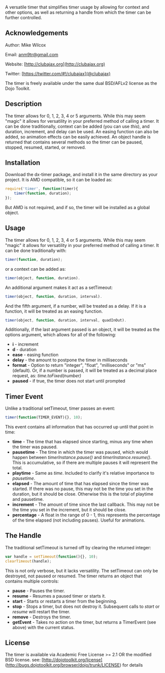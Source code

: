 A versatile timer that simplifies timer usage by allowing for context and other options, as well as returning a handle from which the timer can be further controlled.

Acknowledgements
----------------

Author: Mike Wilcox

Email: anm9tr@gmail.com

Website: [http://clubajax.org](http://clubajax.org)

Twitter: [https://twitter.com/#!/clubajax](@clubajax)

The timer is freely available under the same dual BSD/AFLv2 license as the Dojo Toolkit.

Description
-----------

The timer allows for 0, 1, 2, 3, 4 or 5 arguments. While this may seem "magic" it allows for versatility in your preferred method of calling a timer. It can be done traditionally, context can be added (you can use *this*), and duration, increment, and delay can be used. An easing function can also be added, so animation effects can be easily achieved. An object handle is returned that contains several methods so the timer can be paused, stopped, resumed, started, or removed.

Installation
------------

Download the dx-timer package, and install it in the same directory as your project. It is AMD compatible, so it can be loaded as:

```javascript
require('timer', function(timer){
	timer(function, duration);	
});
```
But AMD is not required, and if so, the timer will be installed as a global object.

Usage
-----

The timer allows for 0, 1, 2, 3, 4 or 5 arguments. While this may seem "magic" it allows for versatility in your preferred method of calling a timer. It can be done traditionally with:

```javascript
timer(function, duration);
```

or a context can be added as:

```javascript
timer(object, function, duration).
```

An additional argument makes it act as a setTimeout:

```javascript
timer(object, function, duration, interval).
```

And the fifth argument, if a number, will be treated as a delay. If it is a function, it will be treated as an easing function.

```javascript
timer(object, function, duration, interval, quadInOut).
```

Additionally, if the last argument passed is an object, it will be treated as the options argument, which allows for all of the following:

* **i** - increment
* **d** - duration
* **ease** - easing function
* **delay** - the amount to postpone the timer in milliseconds
* **format** - Option to return "integer", "float", "milliseconds" or "ms" (default). Or, if a number is passed, it will be treated as a decimal place request, as: _time.toFixed(number)_
* **paused** - if true, the timer does not start until prompted


Timer Event
-----------

Unlike a traditional setTimeout, timer passes an event:

```javascript
timer(function(TIMER_EVENT){}, 10);
```

This event contains all information that has occurred up until that point in time:

* **time** - The time that has elapsed since starting, minus any time when the timer was paused.
* **pausetime** - The time in which the timer was paused, which would happen between _timerInstance.pause()_ and _timerInstance.resume()_. This is accumulative, so if there are multiple pauses it will represent the total. 
* **playtime** - Same as _time_. Included to clarify it's relative importance to _pausetime_.
* **elapsed** - The amount of time that has elapsed since the timer was started. If there was no pause, this may not be the time you set in the duration, but it should be close. Otherwise this is the total of playtime and pausetime.
* **increment** - The amount of time since the last callback.  This may not be the time you set in the increment, but it should be close.
* **percentage** - A float in the range of 0 - 1, this represents the percentage of the time elapsed (not including pauses). Useful for animations.

The Handle
----------

The traditional setTimeout is turned off by clearing the returned integer:

```javascript
var handle = setTimeout(function(){}, 10);
clearTimeout(handle);
```

This is not only verbose, but it lacks versatility. The setTimeout can only be destroyed, not paused or resumed. The timer returns an object that contains multiple controls:

* **pause** - Pauses the timer.
* **resume** - Resumes a paused timer or starts it.
* **start** - Starts or restarts a timer from the beginning.
* **stop** - Stops a timer, but does not destroy it. Subsequent calls to _start_ or _resume_ will restart the timer.
* **remove** - Destroys the timer.
* **getEvent** - Takes no action on the timer, but returns a TimerEvent (see above) with the current status.

License
-------

The timer is available via Academic Free License >= 2.1 OR the
modified BSD license. see: [http://dojotoolkit.org/license]
(http://bugs.dojotoolkit.org/browser/dojo/trunk/LICENSE) for details